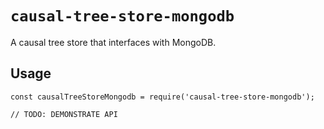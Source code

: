 # `causal-tree-store-mongodb`

A causal tree store that interfaces with MongoDB.

## Usage

```
const causalTreeStoreMongodb = require('causal-tree-store-mongodb');

// TODO: DEMONSTRATE API
```
